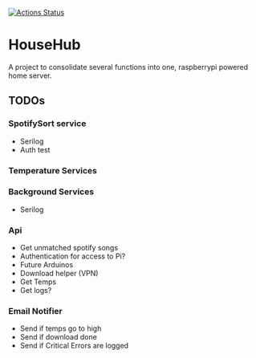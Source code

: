 [![Actions Status](https://github.com/NolanKingdon/HomeHub/workflows/.NET%20Core/badge.svg)](https://github.com/NolanKingdon/HomeHub/actions)

# HouseHub

A project to consolidate several functions into one, raspberrypi powered home server.

## TODOs


### SpotifySort service
- Serilog
- Auth test

### Temperature Services

### Background Services

- Serilog

### Api
- Get unmatched spotify songs
- Authentication for access to Pi?
- Future Arduinos
- Download helper (VPN)
- Get Temps
- Get logs?

### Email Notifier
- Send if temps go to high
- Send if download done
- Send if Critical Errors are logged